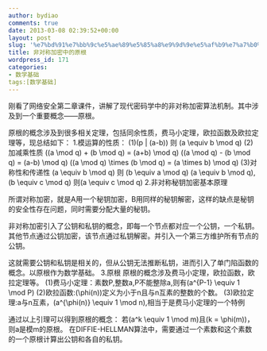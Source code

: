 ```yaml
---
author: bydiao
comments: true
date: 2013-03-08 02:39:52+00:00
layout: post
slug: '%e7%bd%91%e7%bb%9c%e5%ae%89%e5%85%a8%e9%9d%9e%e5%af%b9%e7%a7%b0%e5%8a%a0%e5%af%86%e4%b8%ad%e7%9a%84%e5%8e%9f%e6%a0%b9'
title: 非对称加密中的原根
wordpress_id: 171
categories:
- 数学基础
tags:[数学基础]
---
```


刚看了网络安全第二章课件，讲解了现代密码学中的非对称加密算法机制。其中涉及到一个重要概念——原根。

原根的概念涉及到很多相关定理，包括同余性质，费马小定理，欧拉函数及欧拉定理等，现总结如下：
1.模运算的性质：
(1)\(p | (a-b)\) 则 \(a \equiv b \mod q\)
(2)加减乘性质
\((a \mod q) + (b \mod q) = (a+b) \mod q\)
\((a \mod q) - (b \mod q) = (a-b) \mod q\)
\((a \mod q) \times (b \mod q) = (a \times b) \mod q\)
(3)对称性和传递性
\(a \equiv b \mod q\) 则 \(b \equiv a \mod q\)
\(a \equiv b \mod q\),\(b \equiv c \mod q\) 则\(a \equiv c \mod q\)
2.非对称秘钥加密基本原理

所谓对称加密，就是A用一个秘钥加密，B用同样的秘钥解密，这样的缺点是秘钥的安全性存在问题，同时需要分配大量的秘钥。

非对称加密引入了公钥和私钥的概念，即每一个节点都对应一个公钥，一个私钥。其他节点通过公钥加密，该节点通过私钥解密。并引入一个第三方维护所有节点的公钥。

这就需要公钥和私钥是相关的，但从公钥无法推断私钥，进而引入了单门陷函数的概念。以原根作为数学基础。
3.原根
原根的概念涉及费马小定理，欧拉函数，欧拉定理等。
(1)费马小定理：素数P,整数a,P不能整除a,则有\(a^{P-1} \equiv 1 \mod P\)
(2)欧拉函数:\(\phi(n)\)定义为小于n且与n互素的整数的个数。
(3)欧拉定理:a与n互素，\(a^{\phi(n)} \equiv 1 \mod n\),相当于是费马小定理的一个特例

通过以上引理可以得到原根的概念：
若\(a^k \equiv 1 \mod m\)且\(k = \phi(m)\)，则a是模m的原根。
在DIFFIE-HELLMAN算法中，需要通过一个素数和这个素数的一个原根计算出公钥和各自的私钥。
